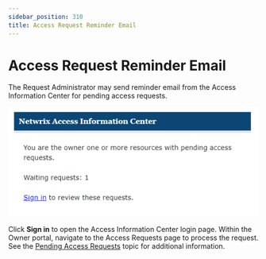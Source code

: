 ```yaml
---
sidebar_position: 310
title: Access Request Reminder Email
---
```


# Access Request Reminder Email

The Request Administrator may send reminder email from the Access Information Center for pending access requests.

![Reminder email](../../../../../../../static/Content/Resources/Images/Access/InformationCenter/AccessRequests/Email/Reminder.png "Reminder email")

Click **Sign in** to open the Access Information Center login page. Within the Owner portal, navigate to the Access Requests page to process the request. See the [Pending Access Requests](../Owners/PendingRequests "Pending Access Requests") topic for additional information.